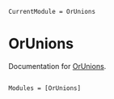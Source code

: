 ```@meta
CurrentModule = OrUnions
```

# OrUnions

Documentation for [OrUnions](https://github.com/mkitti/OrUnions.jl).

```@index
```

```@autodocs
Modules = [OrUnions]
```

